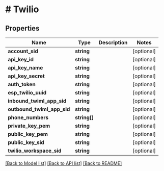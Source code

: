 # # Twilio

## Properties

Name | Type | Description | Notes
------------ | ------------- | ------------- | -------------
**account_sid** | **string** |  | [optional]
**api_key_id** | **string** |  | [optional]
**api_key_name** | **string** |  | [optional]
**api_key_secret** | **string** |  | [optional]
**auth_token** | **string** |  | [optional]
**esp_twilio_uuid** | **string** |  | [optional]
**inbound_twiml_app_sid** | **string** |  | [optional]
**outbound_twiml_app_sid** | **string** |  | [optional]
**phone_numbers** | **string[]** |  | [optional]
**private_key_pem** | **string** |  | [optional]
**public_key_pem** | **string** |  | [optional]
**public_key_sid** | **string** |  | [optional]
**twilio_workspace_sid** | **string** |  | [optional]

[[Back to Model list]](../../README.md#models) [[Back to API list]](../../README.md#endpoints) [[Back to README]](../../README.md)
